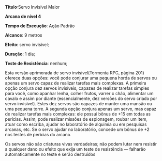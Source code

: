 **Titulo**:Servo Invisível Maior

**Arcana de nível 4**

**Tempo de Execução**: Ação Padrão

**Alcance**: 9 metros

**Efeito**:  servo invisível;

**Duração**: 1 dia;

**Teste de Resistência**: nenhum;

Esta versão aprimorada de servo invisível(Tormenta RPG, página 201) oferece 
duas opções: você pode conjurar uma pequena horda de servos ou apenas um servo 
capaz de realizar tarefas mais complexas.
A primeira opção conjura dez servos 
invisíveis, capazes de realizar tarefas simples para você, como apanhar lenha, colher frutos, varrer o chão, alimentar um 
cavalo e assim por diante (essencialmente, 
dez versões do servo criado por servo invisível). Estes dez servos são capazes de manter uma mansão ou uma pequena torre.
A segunda opção conjura apenas um 
servo, mas capaz de realizar tarefas mais 
complexas: ele possui bônus de +15 em 
todas as perícias. Assim, pode realizar 
missões de espionagem, roubar um item, 
atuar como escriba, ajudar no laboratório de alquimia ou em pesquisas arcanas, 
etc. Se o servo ajudar no laboratório, 
concede um bônus de +2 nos testes de 
perícias do arcano.

Os servos não são criaturas vivas verdadeiras; não podem lutar nem resistir a 
qualquer dano ou efeito que exija um 
teste de resistência — falharão automaticamente no teste e serão destruídos